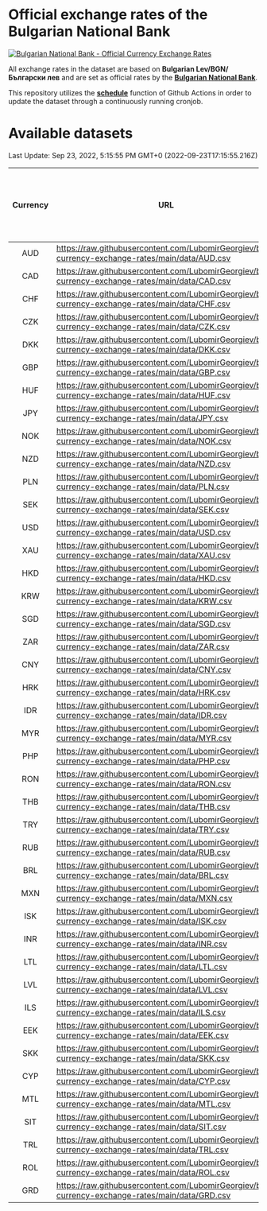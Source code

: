# Official exchange rates of the Bulgarian National Bank

[![Bulgarian National Bank - Official Currency Exchange Rates](https://github.com/LubomirGeorgiev/bnb-currency-exchange-rates/actions/workflows/update-rates.yml/badge.svg?branch=main)](https://github.com/LubomirGeorgiev/bnb-currency-exchange-rates/actions/workflows/update-rates.yml)

All exchange rates in the dataset are based on **Bulgarian Lev/BGN/Български лев** and are set as official rates by the [**Bulgarian National Bank**](https://www.bnb.bg/Statistics/StExternalSector/StExchangeRates/StERForeignCurrencies/index.htm?toLang=_EN).

This repository utilizes the [**schedule**](https://docs.github.com/en/actions/reference/events-that-trigger-workflows) function of Github Actions in order to update the dataset through a continuously running cronjob.

# Available datasets

<!-- START LINKS (DO NOT EVER FU*ING DELETE THIS COMMENT FOR THE LOVE OF YOUR LIFE!!! IF YOU ARE CURIOS HOW IT WORKS, YOU CAN HAVE A LOOK AT ./src/updateReadme.ts) -->

Last Update: Sep 23, 2022, 5:15:55 PM GMT+0 (2022-09-23T17:15:55.216Z)

| Currency | URL                                                                                             | Number of records | Number of missing days that were filled in |
| :------: | ----------------------------------------------------------------------------------------------- | :---------------: | :----------------------------------------: |
|   AUD    | https://raw.githubusercontent.com/LubomirGeorgiev/bnb-currency-exchange-rates/main/data/AUD.csv |       8031        |                    2486                    |
|   CAD    | https://raw.githubusercontent.com/LubomirGeorgiev/bnb-currency-exchange-rates/main/data/CAD.csv |       8031        |                    2486                    |
|   CHF    | https://raw.githubusercontent.com/LubomirGeorgiev/bnb-currency-exchange-rates/main/data/CHF.csv |       8031        |                    2486                    |
|   CZK    | https://raw.githubusercontent.com/LubomirGeorgiev/bnb-currency-exchange-rates/main/data/CZK.csv |       8031        |                    2486                    |
|   DKK    | https://raw.githubusercontent.com/LubomirGeorgiev/bnb-currency-exchange-rates/main/data/DKK.csv |       8031        |                    2486                    |
|   GBP    | https://raw.githubusercontent.com/LubomirGeorgiev/bnb-currency-exchange-rates/main/data/GBP.csv |       8031        |                    2486                    |
|   HUF    | https://raw.githubusercontent.com/LubomirGeorgiev/bnb-currency-exchange-rates/main/data/HUF.csv |       8031        |                    2486                    |
|   JPY    | https://raw.githubusercontent.com/LubomirGeorgiev/bnb-currency-exchange-rates/main/data/JPY.csv |       8031        |                    2486                    |
|   NOK    | https://raw.githubusercontent.com/LubomirGeorgiev/bnb-currency-exchange-rates/main/data/NOK.csv |       8031        |                    2486                    |
|   NZD    | https://raw.githubusercontent.com/LubomirGeorgiev/bnb-currency-exchange-rates/main/data/NZD.csv |       8031        |                    2486                    |
|   PLN    | https://raw.githubusercontent.com/LubomirGeorgiev/bnb-currency-exchange-rates/main/data/PLN.csv |       8031        |                    2486                    |
|   SEK    | https://raw.githubusercontent.com/LubomirGeorgiev/bnb-currency-exchange-rates/main/data/SEK.csv |       8031        |                    2486                    |
|   USD    | https://raw.githubusercontent.com/LubomirGeorgiev/bnb-currency-exchange-rates/main/data/USD.csv |       8031        |                    2486                    |
|   XAU    | https://raw.githubusercontent.com/LubomirGeorgiev/bnb-currency-exchange-rates/main/data/XAU.csv |       8031        |                    2488                    |
|   HKD    | https://raw.githubusercontent.com/LubomirGeorgiev/bnb-currency-exchange-rates/main/data/HKD.csv |       7731        |                    2397                    |
|   KRW    | https://raw.githubusercontent.com/LubomirGeorgiev/bnb-currency-exchange-rates/main/data/KRW.csv |       7731        |                    2397                    |
|   SGD    | https://raw.githubusercontent.com/LubomirGeorgiev/bnb-currency-exchange-rates/main/data/SGD.csv |       7731        |                    2397                    |
|   ZAR    | https://raw.githubusercontent.com/LubomirGeorgiev/bnb-currency-exchange-rates/main/data/ZAR.csv |       7731        |                    2397                    |
|   CNY    | https://raw.githubusercontent.com/LubomirGeorgiev/bnb-currency-exchange-rates/main/data/CNY.csv |       6219        |                    1928                    |
|   HRK    | https://raw.githubusercontent.com/LubomirGeorgiev/bnb-currency-exchange-rates/main/data/HRK.csv |       6219        |                    1928                    |
|   IDR    | https://raw.githubusercontent.com/LubomirGeorgiev/bnb-currency-exchange-rates/main/data/IDR.csv |       6219        |                    1928                    |
|   MYR    | https://raw.githubusercontent.com/LubomirGeorgiev/bnb-currency-exchange-rates/main/data/MYR.csv |       6219        |                    1928                    |
|   PHP    | https://raw.githubusercontent.com/LubomirGeorgiev/bnb-currency-exchange-rates/main/data/PHP.csv |       6219        |                    1928                    |
|   RON    | https://raw.githubusercontent.com/LubomirGeorgiev/bnb-currency-exchange-rates/main/data/RON.csv |       6219        |                    1928                    |
|   THB    | https://raw.githubusercontent.com/LubomirGeorgiev/bnb-currency-exchange-rates/main/data/THB.csv |       6219        |                    1928                    |
|   TRY    | https://raw.githubusercontent.com/LubomirGeorgiev/bnb-currency-exchange-rates/main/data/TRY.csv |       6219        |                    1928                    |
|   RUB    | https://raw.githubusercontent.com/LubomirGeorgiev/bnb-currency-exchange-rates/main/data/RUB.csv |       6013        |                    1862                    |
|   BRL    | https://raw.githubusercontent.com/LubomirGeorgiev/bnb-currency-exchange-rates/main/data/BRL.csv |       5361        |                    1665                    |
|   MXN    | https://raw.githubusercontent.com/LubomirGeorgiev/bnb-currency-exchange-rates/main/data/MXN.csv |       5361        |                    1665                    |
|   ISK    | https://raw.githubusercontent.com/LubomirGeorgiev/bnb-currency-exchange-rates/main/data/ISK.csv |       5031        |                    1564                    |
|   INR    | https://raw.githubusercontent.com/LubomirGeorgiev/bnb-currency-exchange-rates/main/data/INR.csv |       4992        |                    1549                    |
|   LTL    | https://raw.githubusercontent.com/LubomirGeorgiev/bnb-currency-exchange-rates/main/data/LTL.csv |       4917        |                    1513                    |
|   LVL    | https://raw.githubusercontent.com/LubomirGeorgiev/bnb-currency-exchange-rates/main/data/LVL.csv |       4554        |                    1401                    |
|   ILS    | https://raw.githubusercontent.com/LubomirGeorgiev/bnb-currency-exchange-rates/main/data/ILS.csv |       4266        |                    1328                    |
|   EEK    | https://raw.githubusercontent.com/LubomirGeorgiev/bnb-currency-exchange-rates/main/data/EEK.csv |       3762        |                    1155                    |
|   SKK    | https://raw.githubusercontent.com/LubomirGeorgiev/bnb-currency-exchange-rates/main/data/SKK.csv |       2734        |                    843                     |
|   CYP    | https://raw.githubusercontent.com/LubomirGeorgiev/bnb-currency-exchange-rates/main/data/CYP.csv |       2666        |                    817                     |
|   MTL    | https://raw.githubusercontent.com/LubomirGeorgiev/bnb-currency-exchange-rates/main/data/MTL.csv |       2366        |                    728                     |
|   SIT    | https://raw.githubusercontent.com/LubomirGeorgiev/bnb-currency-exchange-rates/main/data/SIT.csv |       2304        |                    707                     |
|   TRL    | https://raw.githubusercontent.com/LubomirGeorgiev/bnb-currency-exchange-rates/main/data/TRL.csv |       1812        |                    558                     |
|   ROL    | https://raw.githubusercontent.com/LubomirGeorgiev/bnb-currency-exchange-rates/main/data/ROL.csv |       1512        |                    469                     |
|   GRD    | https://raw.githubusercontent.com/LubomirGeorgiev/bnb-currency-exchange-rates/main/data/GRD.csv |        359        |                    107                     |

<!-- END LINKS (DO NOT EVER FU*ING DELETE THIS COMMENT FOR THE LOVE OF YOUR LIFE!!! IF YOU ARE CURIOS HOW IT WORKS, YOU CAN HAVE A LOOK AT ./src/updateReadme.ts) -->
